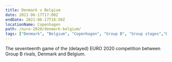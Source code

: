 ```yaml
---
title: Denmark v Belgium
date: 2021-06-17T17:00Z
endDate: 2021-06-17T18:50Z
locationName: Copenhagen
path: /euro-2020/denmark-belgium/
tags: ["Denmark", "Belgium", "Copenhagen", "Group B", "Group stages","EURO 2020"]
---
```


The seventeenth game of the (delayed) EURO 2020 competition between Group B rivals, Denmark and Belgium.